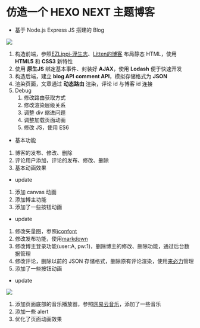 # 仿造一个 HEXO NEXT 主题博客

- 基于 Node.js Express JS 搭建的 Blog

![](Crayoncyann.github.io/示例图/博客示例图.gif)

1. 构造前端，参照[EZLippi-浮生志](https://www.ezlippi.com)、[Litten的博客](http://litten.me/) 布局静态 HTML，使用 **HTML5** 和 **CSS3** 新特性
2. 使用 **原生JS** 绑定基本事件、封装好 **AJAX**，使用 **Lodash** 便于快速开发
3. 构造后端，建立 **blog API** **comment API**，模拟存储格式为 **JSON**
4. 渲染页面，文章通过 **动态路由** 渲染，评论 id 与博客 id 连接
5. Debug
    1. 修改路由获取方式
    2. 修改渲染层级关系
    3. 调整 div 缩进问题
    4. 调整加载页面动画
    5. 修改 JS，使用 ES6

- 基本功能

1. 博客的发布、修改、删除
2. 评论用户添加，评论的发布、修改、删除
3. 基本动画效果

- update

1. 添加 canvas 动画
2. 添加博主功能
3. 添加了一些按钮动画

- update

1. 修改矢量图，参照[iconfont](http://www.iconfont.cn/)
2. 修改发布功能，使用[markdown](http://www.jianshu.com/p/q81RER)
3. 修改博主登录功能(user:A, pw:1)，删除博主的修改、删除功能，通过后台数据管理
4. 修改评论，删除以前的 JSON 存储格式，删除原有评论渲染，使用[来必力](https://livere.com/)管理
5. 添加了一些按钮动画

- update

![](Crayoncyann.github.io/示例图/网页音乐播放器插件.gif)

1. 添加页面底部的音乐播放器，参照[网易云音乐](http://music.163.com/)，添加了一些音乐
2. 添加一些 alert
3. 优化了页面动画效果

